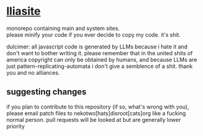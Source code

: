 # [lliasite](https://llia.nekoweb.org/)

monorepo containing main and system sites.<br>
please minify your code if you ever decide to copy my code. it's shit.

dulcimer: all javascript code is generated by LLMs because i hate it and don't want to bother writing it. please remember that in the united shits of america copyright can only be obtained by humans, and because LLMs are just pattern-replicating-automata i don't give a semblence of a shit. thank you and no alliances.

## suggesting changes

if you plan to contribute to this repository (if so, what's wrong with you), please email patch files to nekotwo[hats]disroot[cats]org like a fucking normal person. pull requests will be looked at but are generally lower priority
